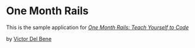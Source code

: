 # One Month Rails

This is the sample application for
[*One Month Rails: Teach Yourself to Code*](http://onemonerails.com)

by [Victor Del Bene](http://victordelbene.com)